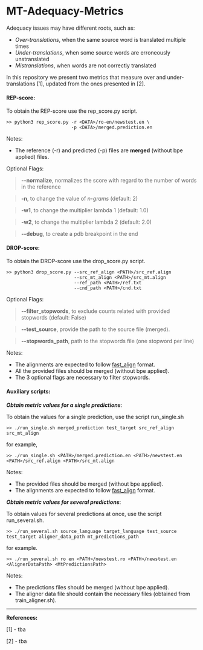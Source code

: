 # MT-Adequacy-Metrics

Adequacy issues may have different roots, such as:

* *Over-translations*, when the same source word is translated multiple times
* *Under-translations*, when some source words are erroneously unstranslated
* *Mistranslations*, when words are not correctly translated

In this repository we present two metrics that measure over and under-translations [1], updated from the ones presented in [2].

#### REP-score:

To obtain the REP-score use the rep\_score.py script.

```
>> python3 rep_score.py -r <DATA>/ro-en/newstest.en \
                        -p <DATA>/merged.prediction.en
```

Notes:

- The reference (-r) and predicted (-p) files are **merged** (without bpe applied) files.

Optional Flags:

> **--normalize**, normalizes the score with regard to the number of words in the reference

> **-n**, to change the value of _n-grams_ (default: 2)

> **-w1**, to change the multiplier lambda 1 (default: 1.0)

> **-w2**, to change the multiplier lambda 2 (default: 2.0)

> **--debug**, to create a pdb breakpoint in the end

#### DROP-score:

To obtain the DROP-score use the drop\_score.py script.

```
>> python3 drop_score.py --src_ref_align <PATH>/src_ref.align
                         --src_mt_align <PATH>/src_mt.align
                         --ref_path <PATH>/ref.txt
                         --cnd_path <PATH>/cnd.txt
```

Optional Flags:

> **--filter\_stopwords**, to exclude counts related with provided stopwords (default: False)

> **--test\_source**, provide the path to the source file (merged).

> **--stopwords\_path**, path to the stopwords file (one stopword per line)

Notes:

- The alignments are expected to follow [fast_align](https://github.com/clab/fast_align) format.
- All the provided files should be merged (without bpe applied).
- The 3 optional flags are necessary to filter stopwords.

#### Auxiliary scripts:

_**Obtain metric values for a single predictions**_:

To obtain the values for a single prediction, use the script run\_single.sh

```
>> ./run_single.sh merged_prediction test_target src_ref_align src_mt_align
```

for example,

```
>> ./run_single.sh <PATH>/merged.prediction.en <PATH>/newstest.en <PATH>/src_ref.align <PATH>/src_mt.align
```

Notes:

- The provided files should be merged (without bpe applied).
- The alignments are expected to follow [fast_align](https://github.com/clab/fast_align) format.

_**Obtain metric values for several predictions**_:

To obtain values for several predictions at once, use the script run\_several.sh.

```
>> ./run_several.sh source_language target_language test_source test_target aligner_data_path mt_predictions_path
```

for example.

```
>> ./run_several.sh ro en <PATH>/newstest.ro <PATH>/newstest.en <AlignerDataPath> <MtPredictionsPath>
```

Notes:

- The predictions files should be merged (without bpe applied).
- The aligner data file should contain the necessary files (obtained from train\_aligner.sh).

---

**References:**

[1] - tba

[2] - tba

